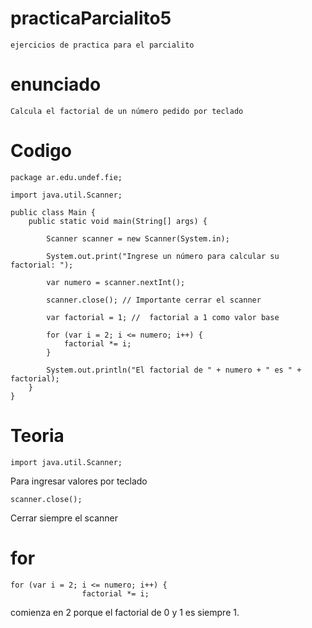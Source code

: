 # practicaParcialito5
    ejercicios de practica para el parcialito

# enunciado

    Calcula el factorial de un número pedido por teclado

# Codigo

    package ar.edu.undef.fie;
    
    import java.util.Scanner;
    
    public class Main {
        public static void main(String[] args) {
    
            Scanner scanner = new Scanner(System.in);
    
            System.out.print("Ingrese un número para calcular su factorial: ");
    
            var numero = scanner.nextInt();
    
            scanner.close(); // Importante cerrar el scanner
    
            var factorial = 1; //  factorial a 1 como valor base
    
            for (var i = 2; i <= numero; i++) {
                factorial *= i;
            }
    
            System.out.println("El factorial de " + numero + " es " + factorial);
        }
    }

# Teoria

    import java.util.Scanner;
Para ingresar valores por teclado

    scanner.close(); 
Cerrar siempre el scanner

# for

    for (var i = 2; i <= numero; i++) {
                    factorial *= i;
comienza en 2 porque el factorial de 0 y 1 es siempre 1.

